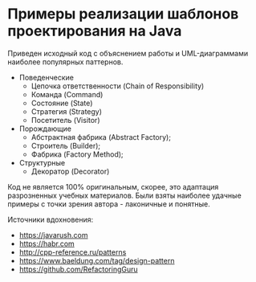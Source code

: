 # Примеры реализации шаблонов проектирования на Java

Приведен исходный код с объяснением работы и UML-диаграммами наиболее популярных паттернов.
* Поведенческие
  * Цепочка ответственности (Chain of Responsibility)
  * Команда (Command)
  * Состояние (State)
  * Стратегия (Strategy)
  * Посетитель (Visitor)
* Порождающие
  * Абстрактная фабрика (Abstract Factory);
  * Строитель (Builder);
  * Фабрика (Factory Method);
* Структурные
  * Декоратор (Decorator)

Код не является 100% оригинальным, скорее, это адаптация разрозненных учебных материалов. Были взяты наиболее удачные примеры с точки зрения автора - лаконичные и понятные. 

Источники вдохновения:
* https://javarush.com
* https://habr.com
* http://cpp-reference.ru/patterns
* https://www.baeldung.com/tag/design-pattern
* https://github.com/RefactoringGuru
   